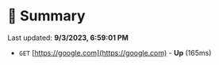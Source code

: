 # 📖 Summary
Last updated: **9/3/2023, 6:59:01 PM**

- `GET` [https://google.com](https://google.com) - **Up** (165ms)

